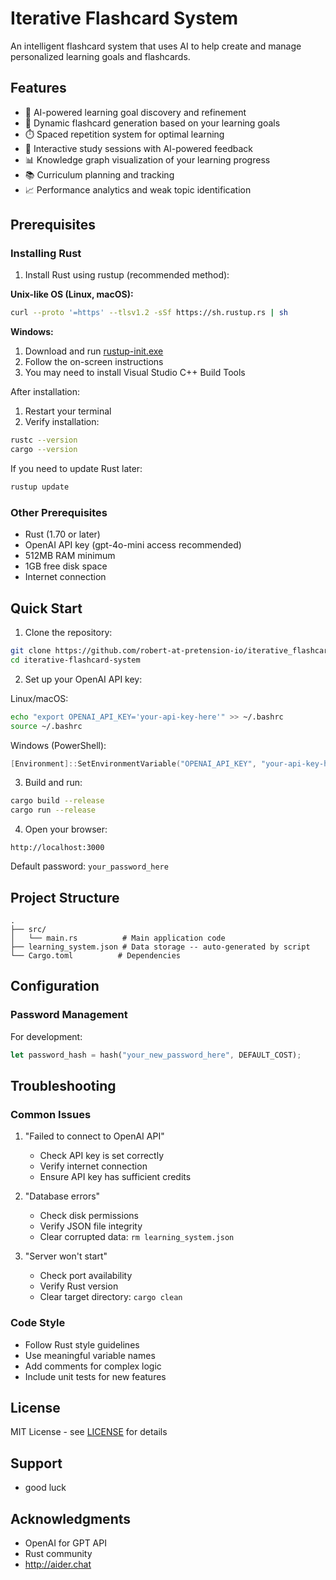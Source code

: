 # Iterative Flashcard System

An intelligent flashcard system that uses AI to help create and manage personalized learning goals and flashcards.

## Features

- 🎯 AI-powered learning goal discovery and refinement
- 🔄 Dynamic flashcard generation based on your learning goals
- ⏱️ Spaced repetition system for optimal learning
- 🤖 Interactive study sessions with AI-powered feedback
- 📊 Knowledge graph visualization of your learning progress
- 📚 Curriculum planning and tracking
- 📈 Performance analytics and weak topic identification

## Prerequisites

### Installing Rust

1. Install Rust using rustup (recommended method):

**Unix-like OS (Linux, macOS):**
```bash
curl --proto '=https' --tlsv1.2 -sSf https://sh.rustup.rs | sh
```

**Windows:**
1. Download and run [rustup-init.exe](https://rustup.rs/)
2. Follow the on-screen instructions
3. You may need to install Visual Studio C++ Build Tools

After installation:
1. Restart your terminal
2. Verify installation:
```bash
rustc --version
cargo --version
```

If you need to update Rust later:
```bash
rustup update
```

### Other Prerequisites
- Rust (1.70 or later)
- OpenAI API key (gpt-4o-mini access recommended)
- 512MB RAM minimum
- 1GB free disk space
- Internet connection

## Quick Start

1. Clone the repository:
```bash
git clone https://github.com/robert-at-pretension-io/iterative_flashcard_system
cd iterative-flashcard-system
```

2. Set up your OpenAI API key:

Linux/macOS:
```bash
echo "export OPENAI_API_KEY='your-api-key-here'" >> ~/.bashrc
source ~/.bashrc
```

Windows (PowerShell):
```powershell
[Environment]::SetEnvironmentVariable("OPENAI_API_KEY", "your-api-key-here", "User")
```

3. Build and run:
```bash
cargo build --release
cargo run --release
```

4. Open your browser:
```
http://localhost:3000
```

Default password: `your_password_here`

## Project Structure

```
.
├── src/
│   └── main.rs          # Main application code
├── learning_system.json # Data storage -- auto-generated by script
└── Cargo.toml          # Dependencies
```

## Configuration

### Password Management

For development:
```rust
let password_hash = hash("your_new_password_here", DEFAULT_COST);
```


## Troubleshooting

### Common Issues

1. "Failed to connect to OpenAI API"
   - Check API key is set correctly
   - Verify internet connection
   - Ensure API key has sufficient credits

2. "Database errors"
   - Check disk permissions
   - Verify JSON file integrity
   - Clear corrupted data: `rm learning_system.json`

3. "Server won't start"
   - Check port availability
   - Verify Rust version
   - Clear target directory: `cargo clean`


### Code Style

- Follow Rust style guidelines
- Use meaningful variable names
- Add comments for complex logic
- Include unit tests for new features

## License

MIT License - see [LICENSE](LICENSE) for details

## Support

- good luck

## Acknowledgments

- OpenAI for GPT API
- Rust community
- http://aider.chat
